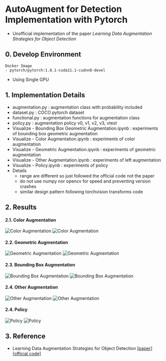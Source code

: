# AutoAugment for Detection Implementation with Pytorch
- Unofficial implementation of the paper *Learning Data Augmentation Strategies for Object Detection*


## 0. Develop Environment
```
Docker Image
- pytorch/pytorch:1.8.1-cuda11.1-cudnn8-devel
```
- Using Single GPU


## 1. Implementation Details
- augmentation.py : augmentation class with probability included
- dataset.py : COCO pytorch dataset
- functional.py : augmentation functions for augmentation class
- policy.py : augmentation policy v0, v1, v2, v3, vtest
- Visualize - Bounding Box Geometric Augmentation.ipynb : experiments of bounding box geometric augmentation
- Visualize - Color Augmentation.ipynb : experiments of color augmentation
- Visualize - Geometric Augmentation.ipynb : experiments of geometric augmentation
- Visualize - Other Augmentation.ipynb : experiments of left augmentation
- Visualize - Policy.ipynb : experiments of policy
- Details
  * range are different so just followed the official code not the paper
  * do not use numpy nor opencv for speed and preventing version crashes
  * similar design pattern following torchvision transforms code


## 2. Results
#### 2.1. Color Augmentation
![Color Augmentation](./Figures/color_0.png)
![Color Augmentation](./Figures/color_1.png)

#### 2.2. Geometric Augmentation
![Geometric Augmentation](./Figures/ga_0.png)
![Geometric Augmentation](./Figures/ga_1.png)

#### 2.3. Bounding Box Augmentation
![Bounding Box Augmentation](./Figures/bbox_ga_0.png)
![Bounding Box Augmentation](./Figures/bbox_ga_1.png)

#### 2.4. Other Augmentation
![Other Augmentation](./Figures/etc_0.png)
![Other Augmentation](./Figures/etc_0.png)

#### 2.4. Policy
![Policy](./Figures/policy_0.png)
![Policy](./Figures/policy_1.png)


## 3. Reference
- Learning Data Augmentation Strategies for Object Detection [[paper]](https://arxiv.org/pdf/1906.11172.pdf) [[official code]](https://github.com/tensorflow/tpu/blob/master/models/official/detection/utils/autoaugment_utils.py)
